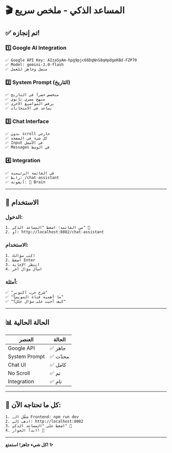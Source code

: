 # 🎬 المساعد الذكي - ملخص سريع

## ✅ تم إنجازه!

### 1️⃣ Google AI Integration
```
✅ Google API Key: AIzaSyAm-hpg9pjc66DqNnS8qHpdgeKBd-FZP70
✅ Model: gemini-2.0-flash
✅ متصل وجاهز للعمل
```

### 2️⃣ System Prompt (التاريخ)
```
✅ متخصص حصراً في التاريخ
✅ منهج مصري ثانوي
✅ يرفض المواضيع الأخرى
✅ يساعد في الامتحانات
```

### 3️⃣ Chat Interface
```
✅ بدون scroll خارجي
✅ كل شيء في الصفحة
✅ Input في الأسفل
✅ Messages في الوسط
```

### 4️⃣ Integration
```
✅ في القائمة الرئيسية
✅ رابط: /chat-assistant
✅ أيقونة: 🧠 Brain
```

---

## 🚀 الاستخدام

### الدخول:
```
1. من القائمة: اضغط "المساعد الذكي" 🧠
2. أو: http://localhost:8082/chat-assistant
```

### الاستخدام:
```
1. اكتب سؤالك
2. اضغط Enter
3. انتظر الإجابة
4. اسأل سؤال آخر
```

### أمثلة:
```
✅ "شرح حرب أكتوبر"
✅ "ما أهمية قناة السويس؟"
✅ "كيف أجيب على سؤال علل؟"
```

---

## 📊 الحالة الحالية

| العنصر | الحالة |
|--------|--------|
| Google API | ✅ جاهز |
| System Prompt | ✅ محدّث |
| Chat UI | ✅ كامل |
| No Scroll | ✅ تم |
| Integration | ✅ تام |

---

## 🎯 كل ما تحتاجه الآن:

```
1. شغّل الـ Frontend: npm run dev
2. اذهب إلى: http://localhost:8082
3. اضغط على "المساعد الذكي" 🧠
4. ابدأ الحوار! 🚀
```

---

**كل شيء جاهز! استمتع! ✨**
